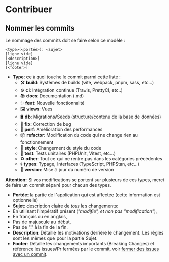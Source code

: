 # Contribuer

## Nommer les commits

Le nommage des commits doit se faire selon ce modèle :

```
<type>(<portée>): <sujet>
[ligne vide]
[<description>]
[ligne vide]
[<footer>]
```

-   **Type**: ce à quoi touche le commit parmi cette liste :
    -   🛠 **build**: Systèmes de builds (vite, webpack, pnpm, sass, etc...)
    -   ⚙️ **ci**: Intégration continue (Travis, PrettyCI, etc..)
    -   📚 **docs**: Documentation (.md)
    -   ✨ **feat**: Nouvelle fonctionnalité
    -   🖼️ **views**: Vues
    -   🛢️ **db**: Migrations/Seeds (structure/contenu de la base de données)
    -   🐛 **fix**: Correction de bug
    -   🚀 **perf**: Amélioration des performances
    -   📦 **refactor**: Modification du code qui ne change rien au fonctionnement
    -   💎 **style**: Changement du style du code
    -   🚨 **test**: Tests unitaires (PHPUnit, Vitest, etc...)
    -   ♻️ **other**: Tout ce qui ne rentre pas dans les catégories précédentes
    -   🌀 **types**: Typage, Interfaces (TypeScript, PHPStan, etc...)
    -   🔖 **version**: Mise à jour du numéro de version

**Attention:** Si vos modifications se portent sur plusieurs de ces types, merci de faire un commit séparé pour chacun
des types.

-   **Portée**: la partie de l'application qui est affectée (cette information est optionnelle)
-   **Sujet**: description claire de _tous_ les changements:
-   En utilisant l'impératif présent (_"modifie", et non pas "modification"_),
-   En français ou en anglais,
-   Pas de majuscule au début,
-   Pas de "." à la fin de la fin.
-   **Description**: Détaille les motivations derrière le changement. Les règles sont les mêmes que pour la partie Sujet.
-   **Footer**: Détaille les changements importants (Breaking Changes) et référence les issues/Pr fermées par le commit,
    voir [fermer des issues avec un commit](https://help.github.com/en/github/managing-your-work-on-github/closing-issues-using-keywords).
